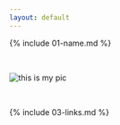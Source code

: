 ```yaml
---
layout: default
---
```


{% include 01-name.md %}

<br>

![this is my pic](https://media.gettyimages.com/photos/isolated-honeybee-picture-id117307019?s=2048x2048)

<br>

{% include 03-links.md %}

